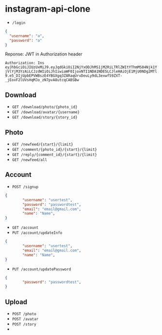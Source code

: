 # instagram-api-clone  


- `/login`
```json
{
  "username": "a",
  "password": "a"
}
```
Reponse: JWT in Authorization header

`Authorization: Ins eyJhbGciOiJIUzUxMiJ9.eyJqdGkiOiI2NjYxODJhMS1jM2RiLTRlZWItYThmMS04Njk1YjVlYjM3YzAiLCJzdWIiOiJhIiwiaWF0IjoxNTI1NDA1NDE5LCJleHAiOjE1MjU0NDg2MTl9.e5_DIjUpbEPVWBszE4YBGXgq3ZARaqUrvDeuLy9dL3exwf59ZXT-_jEoxF2lUVsHqMJo_zN7pvA8utcqCABSBw`

## Download
- `GET /download/photo/{photo_id}`
- `GET /download/avatar/{username}`
- `GET /download/story/{story_id}`

## Photo
- `GET /newfeed/{start}/{limit}`
- `GET /comment/{photo_id}/{start}/{limit}`
- `GET /reply/{comment_id}/{start}/{limit}`
- `GET /newfeed/all`

## Account
- `POST /signup`
```json
{
        "username": "usertest",
        "password": "passwordtest",
        "email": "email@gmail.com",
        "name": "Name",
}
```
- `GET /account`
- `PUT /account/updateInfo`
```json
{
        "username": "usertest",
        "email": "email@gmail.com",
        "name": "Name",
}
```
- `PUT /account/updatePassword`
```json
{
        "password": "passwordtest",
}
```
## Upload
- `POST /photo`
- `POST /avatar`
- `POST /story`
- 

